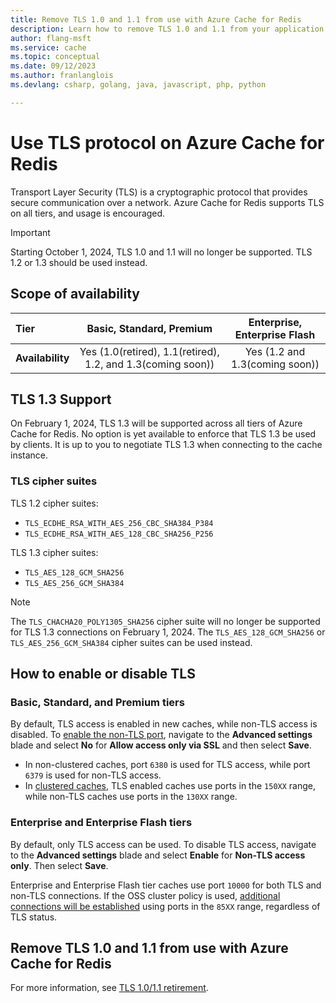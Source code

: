 ```yaml
---
title: Remove TLS 1.0 and 1.1 from use with Azure Cache for Redis
description: Learn how to remove TLS 1.0 and 1.1 from your application when communicating with Azure Cache for Redis
author: flang-msft
ms.service: cache
ms.topic: conceptual
ms.date: 09/12/2023
ms.author: franlanglois
ms.devlang: csharp, golang, java, javascript, php, python

---
```


# Use TLS protocol on Azure Cache for Redis
Transport Layer Security (TLS) is a cryptographic protocol that provides secure communication over a network. Azure Cache for Redis supports TLS on all tiers, and usage is encouraged.

> [!IMPORTANT]
> Starting October 1, 2024, TLS 1.0 and 1.1 will no longer be supported. TLS 1.2 or 1.3 should be used instead.
>

## Scope of availability

| **Tier**         | Basic, Standard, Premium | Enterprise, Enterprise Flash |
|:-----------------|:------------------------:|:----------------------------:|
| **Availability** | Yes (1.0(retired), 1.1(retired), 1.2, and 1.3(coming soon))           | Yes (1.2 and 1.3(coming soon))                        |

## TLS 1.3 Support
On February 1, 2024, TLS 1.3 will be supported across all tiers of Azure Cache for Redis. No option is yet available to enforce that TLS 1.3 be used by clients. It is up to you to negotiate TLS 1.3 when connecting to the cache instance.  

### TLS cipher suites

TLS 1.2 cipher suites:
- `TLS_ECDHE_RSA_WITH_AES_256_CBC_SHA384_P384`
- `TLS_ECDHE_RSA_WITH_AES_128_CBC_SHA256_P256`

TLS 1.3 cipher suites:
- `TLS_AES_128_GCM_SHA256`
- `TLS_AES_256_GCM_SHA384` 

> [!NOTE]
> The `TLS_CHACHA20_POLY1305_SHA256` cipher suite will no longer be supported for TLS 1.3 connections on February 1, 2024. The `TLS_AES_128_GCM_SHA256` or `TLS_AES_256_GCM_SHA384` cipher suites can be used instead.
>

## How to enable or disable TLS

### Basic, Standard, and Premium tiers
By default, TLS access is enabled in new caches, while non-TLS access is disabled. To [enable the non-TLS port](cache-configure.md#access-ports), navigate to the **Advanced settings** blade and select **No** for **Allow access only via SSL** and then select **Save**.

- In non-clustered caches, port `6380` is used for TLS access, while port `6379` is used for non-TLS access. 
- In [clustered caches](cache-how-to-scale.md#can-i-directly-connect-to-the-individual-shards-of-my-cache), TLS enabled caches use ports in the `150XX` range, while non-TLS caches use ports in the `130XX` range.

### Enterprise and Enterprise Flash tiers
By default, only TLS access can be used. To disable TLS access, navigate to the **Advanced settings** blade and select **Enable** for **Non-TLS access only**. Then select **Save**. 

Enterprise and Enterprise Flash tier caches use port `10000` for both TLS and non-TLS connections. If the OSS cluster policy is used, [additional connections will be established](cache-how-to-scale.md#can-i-directly-connect-to-the-individual-shards-of-my-cache) using ports in the `85XX` range, regardless of TLS status. 

## Remove TLS 1.0 and 1.1 from use with Azure Cache for Redis

For more information, see [TLS 1.0/1.1 retirement](cache-remove-tls-10-11.md).